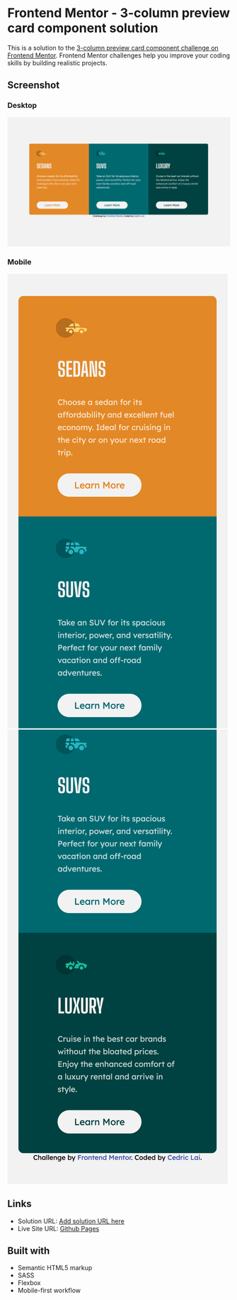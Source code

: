 # Frontend Mentor - 3-column preview card component solution

This is a solution to the [3-column preview card component challenge on Frontend Mentor](https://www.frontendmentor.io/challenges/3column-preview-card-component-pH92eAR2-). Frontend Mentor challenges help you improve your coding skills by building realistic projects.

## Screenshot

### Desktop

![Desktop](./screenshot/desktop.png)

### Mobile

![Mobile-1](./screenshot/mobile1.png)
![Mobile-2](./screenshot/mobile2.png)

## Links

- Solution URL: [Add solution URL here](https://your-solution-url.com)
- Live Site URL: [Github Pages](https://lamberor.github.io/stats-preview-card-component/)

## Built with

- Semantic HTML5 markup
- SASS
- Flexbox
- Mobile-first workflow
